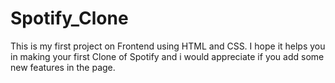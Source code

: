 # Spotify_Clone
This is my first project on Frontend using HTML and CSS. 
I hope it helps you in making your first Clone of Spotify and i would appreciate if you add some new features in the page.
